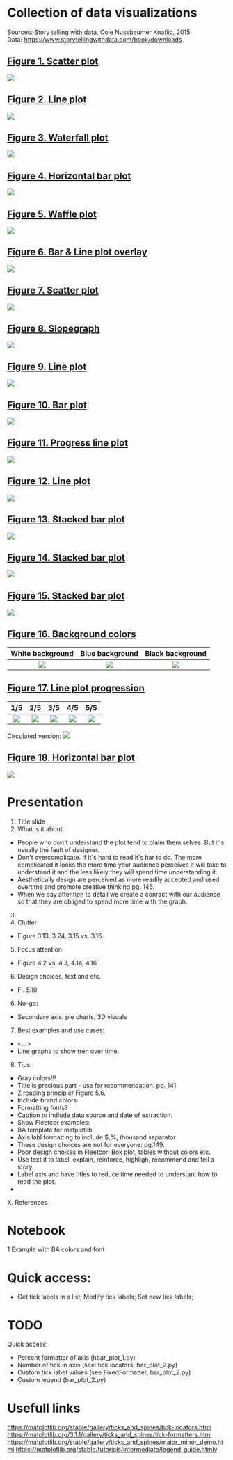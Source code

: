 # Collection of data visualizations

Sources: Story telling with data, Cole Nussbaumer Knaflic, 2015  
Data: https://www.storytellingwithdata.com/book/downloads

## [Figure 1. Scatter plot](https://github.com/vaidasbog/data-viz/blob/main/code/scatter_plot_1.py)

![](plots/scatter_plot_1.png)

## [Figure 2. Line plot](https://github.com/vaidasbog/data-viz/blob/main/code/line_plot_1.py)

![](plots/line_plot_1.png)

## [Figure 3. Waterfall plot](https://github.com/vaidasbog/data-viz/blob/main/code/waterfall_1.py)

![](plots/waterfall_1.png)

## [Figure 4. Horizontal bar plot](https://github.com/vaidasbog/data-viz/blob/main/code/hbar_plot_1.py)

![](plots/hbar_plot_1.png)

## [Figure 5. Waffle plot](https://github.com/vaidasbog/data-viz/blob/main/code/waffle_plot_1.py)

![](plots/waffle_plot_1.png)

## [Figure 6. Bar & Line plot overlay](https://github.com/vaidasbog/data-viz/blob/main/code/bar_and_line_overlay_plots.py)

![](plots/bar_and_line_overlay_plot.png)

## [Figure 7. Scatter plot](https://github.com/vaidasbog/data-viz/blob/main/code/scatter_plot_2.py)

![](plots/scatter_plot_2.png)

## [Figure 8. Slopegraph](https://github.com/vaidasbog/data-viz/blob/main/code/slopegraph_1.py)

![](plots/slopegraph_1.png)  

## [Figure 9. Line plot](https://github.com/vaidasbog/data-viz/blob/main/code/line_plot_2.py)

![](plots/line_plot_2.png) 

## [Figure 10. Bar plot](https://github.com/vaidasbog/data-viz/blob/main/code/bar_plot_1.py)

![](plots/bar_plot_1.png)  

## [Figure 11. Progress line plot](https://github.com/vaidasbog/data-viz/blob/main/code/progress_line_plot.py)

![](plots/progress_line_plot.png)  

## [Figure 12. Line plot](https://github.com/vaidasbog/data-viz/blob/main/code/line_plot_3.py)

![](plots/line_plot_3.png)  

## [Figure 13. Stacked bar plot](https://github.com/vaidasbog/data-viz/blob/main/code/bar_plot_2.py)

![](plots/bar_plot_2.png) 

## [Figure 14. Stacked bar plot](https://github.com/vaidasbog/data-viz/blob/main/code/bar_plot_3.py)

![](plots/bar_plot_3.png) 

## [Figure 15. Stacked bar plot](https://github.com/vaidasbog/data-viz/blob/main/code/hbar_plot_2.py)

![](plots/hbar_plot_2.png) 

## [Figure 16. Background colors](https://github.com/vaidasbog/data-viz/blob/main/code/background.py)

White background | Blue background | Black background
:-------------------------:|:-------------------------:|:-------------------------:
![](plots/background_white.png)  |  ![](plots/background_blue.png) | ![](plots/background_black.png)

## [Figure 17. Line plot progression](https://github.com/vaidasbog/data-viz/blob/main/code/line_plot_progression.py)

1/5 | 2/5 | 3/5 | 4/5 | 5/5
:-------------------------:|:-------------------------:|:-------------------------:|:-------------------------:|:-------------------------:
![](plots/line_plot_progression_1_5.png)  |  ![](plots/line_plot_progression_2_5.png) | ![](plots/line_plot_progression_3_5.png) | ![](plots/line_plot_progression_4_5.png) | ![](plots/line_plot_progression_5_5.png)

Circulated version:
![](plots/line_plot_progression.png) 

## [Figure 18. Horizontal bar plot](https://github.com/vaidasbog/data-viz/blob/main/code/hbar_plot_3.py)

![](plots/hbar_plot_3.png) 

# Presentation

1. Title slide
2. What is it about
- People who don't understand the plot tend to blaim them selves. But it's usually the fault of designer.
- Don't overcomplicate. If it's hard to read it's har to do. The more complicated it looks the more time your audience perceives it will take to understand it and the less likely they will spend time understanding it. 
- Aesthetically design are perceived as more readily accepted and used overtime and promote creative thinking pg. 145.
- When we pay attention to detail we create a conract with our audience so that they are obliged to spend more time with the graph.
3. 
4. Clutter
- Figure 3.13, 3.24, 3.15 vs. 3.16
5. Focus attention
- Figure 4.2 vs. 4.3, 4.14, 4.16
6. Design choices, text and etc.
- Fi. 5.10
6. No-go:
- Secondary axis, pie charts, 3D visuals
7. Best examples and use cases:
- <...>
- Line graphs to show tren over time.
8. Tips:
- Gray colors!!!
- Title is precious part - use for recommendation. pg. 141
- Z reading principle/ Figure 5.6.
- Include brand colors
- Formatting fonts?
- Caption to indlude data source and date of extraction.
- Show Fleetcor examples:
- BA template for matplotlib
- Axis labl formatting to include $,%, thousand separator
- These design choices are not for everyone: pg.149. 
- Poor design choises in Fleetcor: Box plot, tables without colors etc.
- Use text it to label, explain, reinforce, highligh, recommend and tell a story.
- Label axis and have titles to reduce time needed to understant how to read the plot.
- 


X. References



# Notebook
1 Example with BA colors and font

# Quick access:
* Get tick labels in a list; Modify tick labels; Set new tick labels;

# TODO
Quick access:
* Percent formatter of axis (hbar_plot_1.py)
* Number of tick in axis (see: tick locators, bar_plot_2.py)
* Custom tick label values (see FixedFormatter, bar_plot_2.py)
* Custom legend (bar_plot_2.py)

# Usefull links
https://matplotlib.org/stable/gallery/ticks_and_spines/tick-locators.html
https://matplotlib.org/3.1.1/gallery/ticks_and_spines/tick-formatters.html
https://matplotlib.org/stable/gallery/ticks_and_spines/major_minor_demo.html
https://matplotlib.org/stable/tutorials/intermediate/legend_guide.htmlv